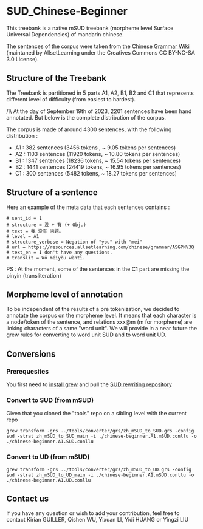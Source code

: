# SUD_Chinese-Beginner

This treebank is a native mSUD treebank (morpheme level Surface Universal Dependencies) of mandarin chinese.

The sentences of the corpus were taken from the [Chinese Grammar Wiki](https://resources.allsetlearning.com/chinese/grammar/Main_Page) (maintaned by AllsetLearning under the Creatives Commons CC BY-NC-SA 3.0 License).

## Structure of the Treebank
The Treebank is partitioned in 5 parts A1, A2, B1, B2 and C1 that represents different level of difficulty (from easiest to hardest). 

/!\ At the day of September 19th of 2023, 2201 sentences have been hand annotated. But below is the complete distribution of the corpus. 

The corpus is made of around 4300 sentences, with the following distribution : 
- A1 : 382 sentences (3456 tokens , ~ 9.05 tokens per sentences)
- A2 : 1103 sentences (11920 tokens, ~ 10.80 tokens per sentences)
- B1 : 1347 sentences (18236 tokens, ~ 15.54 tokens per sentences)
- B2 : 1441 sentences (24419 tokens, ~ 16.95 tokens per sentences)
- C1 : 300 sentences (5482 tokens, ~ 18.27 tokens per sentences)

 

## Structure of a sentence
Here an example of the meta data that each sentences contains : 
```
# sent_id = 1
# structure = 没 + 有 (+ Obj.)
# text = 我 没有 问题。
# level = A1
# structure_verbose = Negation of "you" with "mei"
# url = https://resources.allsetlearning.com/chinese/grammar/ASGPNV3Q
# text_en = I don't have any questions.
# translit = Wǒ méiyǒu wèntí.
```

PS : At the moment, some of the sentences in the C1 part are missing the pinyin (transliteration)

## Morpheme level of annotation
To be independent of the results of a pre tokenization, we decided to annotate the corpus on the morpheme level. It means that each character is a node/token of the sentence, and relations xxx@m (m for morpheme) are linking characters of a same "word unit".
We will provide in a near future the grew rules for converting to word unit SUD and to word unit UD.

## Conversions
### Prerequesites
You first need to [install grew](https://grew.fr/usage/install/) and pull the [SUD rewriting repository](https://github.com/surfacesyntacticud/tools)
### Convert to SUD (from mSUD)
Given that you cloned the "tools" repo on a sibling level with the current repo 
```
grew transform -grs ../tools/converter/grs/zh_mSUD_to_SUD.grs -config sud -strat zh_mSUD_to_SUD_main -i ./chinese-beginner.A1.mSUD.conllu -o ./chinese-beginner.A1.SUD.conllu
```
### Convert to UD (from mSUD)
```
grew transform -grs ../tools/converter/grs/zh_mSUD_to_UD.grs -config sud -strat zh_mSUD_to_UD_main -i ./chinese-beginner.A1.mSUD.conllu -o ./chinese-beginner.A1.UD.conllu
```

## Contact us
If you have any question or wish to add your contribution, feel free to contact Kirian GUILLER, Qishen WU, Yixuan LI, Yidi HUANG or Yingzi LIU
